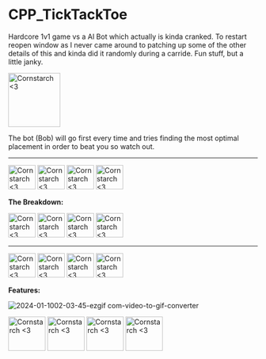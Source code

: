# CPP_TickTackToe

Hardcore 1v1 game vs a AI Bot which actually is kinda cranked. To restart reopen window as I never came around to patching up some of the other details of this and kinda did it randomly during a carride. Fun stuff, but a little janky.

<img src="https://github.com/Kingerthanu/CPP_TickTackToe/assets/76754592/b0558bf9-b9ea-422d-974e-028d4a4bede7" alt="Cornstarch <3" width="105" height="109">

 The bot (Bob) will go first every time and tries finding the most optimal placement in order to beat you so watch out.

 
 ----------------------------------------------

<img src="https://github.com/Kingerthanu/CPP_TickTackToe/assets/76754592/88576b38-f947-4c89-acdf-8f926a6322bb" alt="Cornstarch <3" width="55" height="49"> <img src="https://github.com/Kingerthanu/CPP_TickTackToe/assets/76754592/88576b38-f947-4c89-acdf-8f926a6322bb" alt="Cornstarch <3" width="55" height="49"> <img src="https://github.com/Kingerthanu/CPP_TickTackToe/assets/76754592/88576b38-f947-4c89-acdf-8f926a6322bb" alt="Cornstarch <3" width="55" height="49"> <img src="https://github.com/Kingerthanu/CPP_TickTackToe/assets/76754592/88576b38-f947-4c89-acdf-8f926a6322bb" alt="Cornstarch <3" width="55" height="49">


**The Breakdown:**


<img src="https://github.com/Kingerthanu/CPP_TickTackToe/assets/76754592/93720612-6275-461a-89b7-7f924917cb94" alt="Cornstarch <3" width="55" height="49"> <img src="https://github.com/Kingerthanu/CPP_TickTackToe/assets/76754592/93720612-6275-461a-89b7-7f924917cb94" alt="Cornstarch <3" width="55" height="49"> <img src="https://github.com/Kingerthanu/CPP_TickTackToe/assets/76754592/93720612-6275-461a-89b7-7f924917cb94" alt="Cornstarch <3" width="55" height="49"> <img src="https://github.com/Kingerthanu/CPP_TickTackToe/assets/76754592/93720612-6275-461a-89b7-7f924917cb94" alt="Cornstarch <3" width="55" height="49">



----------------------------------------------

<img src="https://github.com/Kingerthanu/CPP_TickTackToe/assets/76754592/6b366aca-ff79-41c9-82c4-7103f26461c2" alt="Cornstarch <3" width="55" height="49"> <img src="https://github.com/Kingerthanu/CPP_TickTackToe/assets/76754592/6b366aca-ff79-41c9-82c4-7103f26461c2" alt="Cornstarch <3" width="55" height="49"> <img src="https://github.com/Kingerthanu/CPP_TickTackToe/assets/76754592/6b366aca-ff79-41c9-82c4-7103f26461c2" alt="Cornstarch <3" width="55" height="49"> <img src="https://github.com/Kingerthanu/CPP_TickTackToe/assets/76754592/6b366aca-ff79-41c9-82c4-7103f26461c2" alt="Cornstarch <3" width="55" height="49">


**Features:**

![2024-01-1002-03-45-ezgif com-video-to-gif-converter](https://github.com/Kingerthanu/CPP_TickTackToe/assets/76754592/56038512-5d2c-4439-8aed-18fd1516af54)



<img src="https://github.com/Kingerthanu/CPP_TickTackToe/assets/76754592/aa929f9d-a376-4615-b22f-892c31d2d4f9" alt="Cornstarch <3" width="75" height="69"> <img src="https://github.com/Kingerthanu/CPP_TickTackToe/assets/76754592/aa929f9d-a376-4615-b22f-892c31d2d4f9" alt="Cornstarch <3" width="75" height="69"> <img src="https://github.com/Kingerthanu/CPP_TickTackToe/assets/76754592/aa929f9d-a376-4615-b22f-892c31d2d4f9" alt="Cornstarch <3" width="75" height="69"> <img src="https://github.com/Kingerthanu/CPP_TickTackToe/assets/76754592/aa929f9d-a376-4615-b22f-892c31d2d4f9" alt="Cornstarch <3" width="75" height="69">
